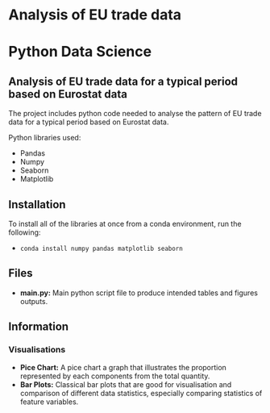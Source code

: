 # Analysis of EU trade data

# Python Data Science

## Analysis of EU trade data for a typical period based on Eurostat data
The project includes python code needed to analyse the pattern of EU trade data for a typical period based on Eurostat data.

Python libraries used:
- Pandas
- Numpy
- Seaborn
- Matplotlib

## Installation
To install all of the libraries at once from a conda environment, run the following:

- `conda install numpy pandas matplotlib seaborn`

## Files
- **main.py:** Main python script file to produce intended tables and figures outputs.


## Information

### Visualisations
- **Pice Chart:** A pice chart a graph that illustrates the proportion represented by each components from the total quantity.
- **Bar Plots:** Classical bar plots that are good for visualisation and comparison of different data statistics, especially comparing statistics of feature variables.
